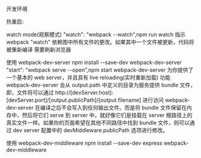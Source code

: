 开发环境

热重启:

watch mode(观察模式)
"watch": "webpack --watch",npm run watch
指示 webpack "watch" 依赖图中所有文件的更改。如果其中一个文件被更新，代码将被重新编译
需要刷新浏览器

使用 webpack-dev-server
npm install --save-dev webpack-dev-server
"start": "webpack serve --open",npm start
webpack-dev-server 为你提供了一个基本的 web server，并且具有 live reloading(实时重新加载) 功能
webpack-dev-server 会从 output.path 中定义的目录为服务提供 bundle 文件，即，文件将可以通过 http://[devServer.host]:[devServer.port]/[output.publicPath]/[output.filename] 进行访问
webpack-dev-server 在编译之后不会写入到任何输出文件。而是将 bundle 文件保留在内存中，然后将它们 serve 到 server 中，就好像它们是挂载在 server 根路径上的真实文件一样。如果你的页面希望在其他不同路径中找到 bundle 文件，则可以通过 dev server 配置中的 devMiddleware.publicPath 选项进行修改。

使用 webpack-dev-middleware
npm install --save-dev express webpack-dev-middleware
